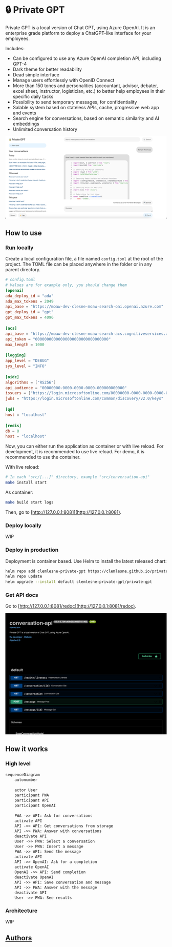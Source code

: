 # 🔒 Private GPT

Private GPT is a local version of Chat GPT, using Azure OpenAI. It is an enterprise grade platform to deploy a ChatGPT-like interface for your employees.

Includes:

- Can be configured to use any Azure OpenAI completion API, including GPT-4
- Dark theme for better readability
- Dead simple interface
- Manage users effortlessly with OpenID Connect
- More than 150 tones and personalities (accountant, advisor, debater, excel sheet, instructor, logistician, etc.) to better help employees in their specific daily tasks
- Possibility to send temporary messages, for confidentiality
- Salable system based on stateless APIs, cache, progressive web app and events
- Search engine for conversations, based on semantic similarity and AI embeddings
- Unlimited conversation history

![Application screenshot](docs/main.png)

## How to use

### Run locally

Create a local configuration file, a file named `config.toml` at the root of the project. The TOML file can be placed anywhere in the folder or in any parent directory.

```toml
# config.toml
# Values are for example only, you should change them
[openai]
ada_deploy_id = "ada"
ada_max_tokens = 2049
api_base = "https://moaw-dev-clesne-moaw-search-oai.openai.azure.com"
gpt_deploy_id = "gpt"
gpt_max_tokens = 4096

[acs]
api_base = "https://moaw-dev-clesne-moaw-search-acs.cognitiveservices.azure.com"
api_token = "00000000000000000000000000000000"
max_length = 1000

[logging]
app_level = "DEBUG"
sys_level = "INFO"

[oidc]
algorithms = ["RS256"]
api_audience = "00000000-0000-0000-0000-000000000000"
issuers = ["https://login.microsoftonline.com/00000000-0000-0000-0000-000000000000/v2.0"]
jwks = "https://login.microsoftonline.com/common/discovery/v2.0/keys"

[qd]
host = "localhost"

[redis]
db = 0
host = "localhost"
```

Now, you can either run the application as container or with live reload. For development, it is recommended to use live reload. For demo, it is recommended to use the container.

With live reload:

```bash
# In each "src/[...]" directory, example "src/conversation-api"
make install start
```

As container:

```bash
make build start logs
```

Then, go to [http://127.0.0.1:8081](http://127.0.0.1:8081).

### Deploy locally

WIP

### Deploy in production

Deployment is container based. Use Helm to install the latest released chart:

```bash
helm repo add clemlesne-private-gpt https://clemlesne.github.io/private-gpt
helm repo update
helm upgrade --install default clemlesne-private-gpt/private-gpt
```

### Get API docs

Go to [http://127.0.0.1:8081/redoc](http://127.0.0.1:8081/redoc).

![Documentation endpoint](docs/doc.png)

## How it works

### High level

```mermaid
sequenceDiagram
    autonumber

    actor User
    participant PWA
    participant API
    participant OpenAI

    PWA ->> API: Ask for conversations
    activate API
    API ->> API: Get conversations from storage
    API ->> PWA: Answer with conversations
    deactivate API
    User ->> PWA: Select a conversation
    User ->> PWA: Insert a message
    PWA ->> API: Send the message
    activate API
    API ->> OpenAI: Ask for a completion
    activate OpenAI
    OpenAI ->> API: Send completion
    deactivate OpenAI
    API ->> API: Save conversation and message
    API ->> PWA: Answer with the message
    deactivate API
    User ->> PWA: See results
```

### Architecture

WIP

## [Authors](./AUTHORS.md)
